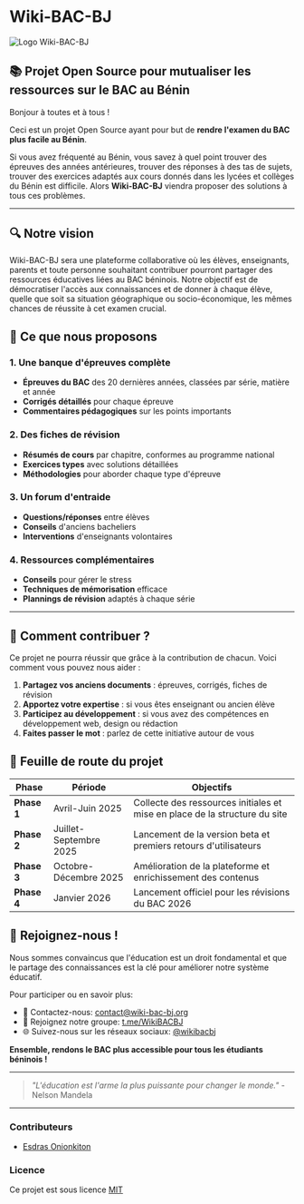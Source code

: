 # Wiki-BAC-BJ

![Logo Wiki-BAC-BJ](https://i.ibb.co/YBY5wcVM/DALL-E-2025-03-29-15-56-57-A-modern-minimalistic-logo-for-Wiki-BAC-BJ-an-open-source-educational-pla.webp")

## 📚 Projet Open Source pour mutualiser les ressources sur le BAC au Bénin

Bonjour à toutes et à tous !

Ceci est un projet Open Source ayant pour but de **rendre l'examen du BAC plus facile au Bénin**. 

Si vous avez fréquenté au Bénin, vous savez à quel point trouver des épreuves des années antérieures, trouver des réponses à des tas de sujets, trouver des exercices adaptés aux cours donnés dans les lycées et collèges du Bénin est difficile. Alors **Wiki-BAC-BJ** viendra proposer des solutions à tous ces problèmes.

---

## 🔍 Notre vision

Wiki-BAC-BJ sera une plateforme collaborative où les élèves, enseignants, parents et toute personne souhaitant contribuer pourront partager des ressources éducatives liées au BAC béninois. Notre objectif est de démocratiser l'accès aux connaissances et de donner à chaque élève, quelle que soit sa situation géographique ou socio-économique, les mêmes chances de réussite à cet examen crucial.

## 🎯 Ce que nous proposons

### 1. Une banque d'épreuves complète
- **Épreuves du BAC** des 20 dernières années, classées par série, matière et année
- **Corrigés détaillés** pour chaque épreuve
- **Commentaires pédagogiques** sur les points importants

### 2. Des fiches de révision
- **Résumés de cours** par chapitre, conformes au programme national
- **Exercices types** avec solutions détaillées
- **Méthodologies** pour aborder chaque type d'épreuve

### 3. Un forum d'entraide
- **Questions/réponses** entre élèves
- **Conseils** d'anciens bacheliers
- **Interventions** d'enseignants volontaires

### 4. Ressources complémentaires
- **Conseils** pour gérer le stress
- **Techniques de mémorisation** efficace
- **Plannings de révision** adaptés à chaque série

---

## 🤝 Comment contribuer ?

Ce projet ne pourra réussir que grâce à la contribution de chacun. Voici comment vous pouvez nous aider :

1. **Partagez vos anciens documents** : épreuves, corrigés, fiches de révision
2. **Apportez votre expertise** : si vous êtes enseignant ou ancien élève
3. **Participez au développement** : si vous avez des compétences en développement web, design ou rédaction
4. **Faites passer le mot** : parlez de cette initiative autour de vous

## 📅 Feuille de route du projet

| Phase | Période | Objectifs |
|-------|---------|-----------|
| **Phase 1** | Avril-Juin 2025 | Collecte des ressources initiales et mise en place de la structure du site |
| **Phase 2** | Juillet-Septembre 2025 | Lancement de la version beta et premiers retours d'utilisateurs |
| **Phase 3** | Octobre-Décembre 2025 | Amélioration de la plateforme et enrichissement des contenus |
| **Phase 4** | Janvier 2026 | Lancement officiel pour les révisions du BAC 2026 |

## 🌟 Rejoignez-nous !

Nous sommes convaincus que l'éducation est un droit fondamental et que le partage des connaissances est la clé pour améliorer notre système éducatif.

Pour participer ou en savoir plus:
- 📧 Contactez-nous: [contact@wiki-bac-bj.org](mailto:contact@wiki-bac-bj.org)
- 💬 Rejoignez notre groupe: [t.me/WikiBACBJ](https://t.me/WikiBACBJ)
- 🌐 Suivez-nous sur les réseaux sociaux: [@wikibacbj](https://twitter.com/wikibacbj)

**Ensemble, rendons le BAC plus accessible pour tous les étudiants béninois !**

---

> *"L'éducation est l'arme la plus puissante pour changer le monde."* - Nelson Mandela

---

### Contributeurs
- [Esdras Onionkiton](https://code-addict.net)
  

### Licence
Ce projet est sous licence [MIT](LICENSE)
